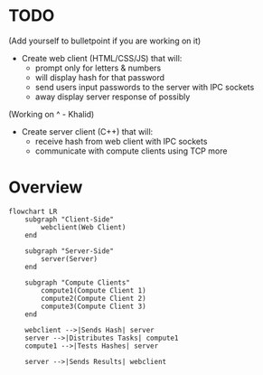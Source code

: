 # TODO

(Add yourself to bulletpoint if you are working on it)

- Create web client (HTML/CSS/JS) that will:
    - prompt only for letters & numbers
    - will display hash for that password
    - send users input passwords to the server with IPC sockets
    - away display server response of possibly 

(Working on ^ - Khalid)

- Create server client (C++) that will:
    - receive hash from web client with IPC sockets
    - communicate with compute clients using TCP
    more

# Overview

```mermaid
flowchart LR
    subgraph "Client-Side"
        webclient(Web Client)
    end

    subgraph "Server-Side"
        server(Server)
    end

    subgraph "Compute Clients"
        compute1(Compute Client 1)
        compute2(Compute Client 2)
        compute3(Compute Client 3)
    end

    webclient -->|Sends Hash| server
    server -->|Distributes Tasks| compute1
    compute1 -->|Tests Hashes| server

    server -->|Sends Results| webclient

```
